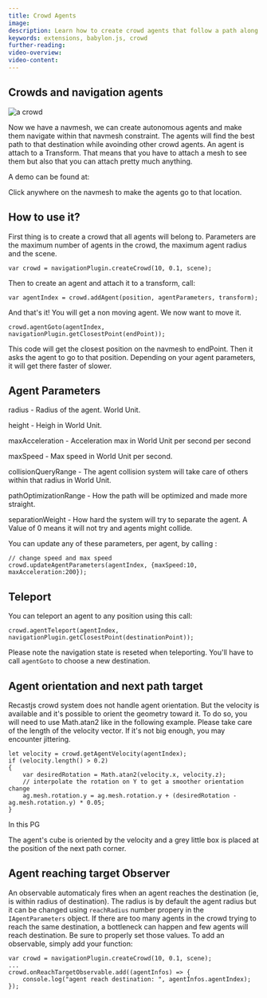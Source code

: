 ```yaml
---
title: Crowd Agents
image:
description: Learn how to create crowd agents that follow a path along a navigation mesh.
keywords: extensions, babylon.js, crowd
further-reading:
video-overview:
video-content:
---
```


## Crowds and navigation agents

![a crowd ](/img/extensions/navigation/CrowdExample.png)

Now we have a navmesh, we can create autonomous agents and make them navigate within that navmesh constraint.
The agents will find the best path to that destination while avoinding other crowd agents.
An agent is attach to a Transform. That means that you have to attach a mesh to see them but also that you can attach pretty much anything.

A demo can be found at: <Playground id="#X5XCVT#240" title="Crowd and Navigation Agents" description="Crowd and navigation agents."/>

Click anywhere on the navmesh to make the agents go to that location.

## How to use it?

First thing is to create a crowd that all agents will belong to. Parameters are the maximum number of agents in the crowd, the maximum agent radius and the scene.

```
var crowd = navigationPlugin.createCrowd(10, 0.1, scene);
```

Then to create an agent and attach it to a transform, call:

```
var agentIndex = crowd.addAgent(position, agentParameters, transform);
```

And that's it! You will get a non moving agent. We now want to move it.

```
crowd.agentGoto(agentIndex, navigationPlugin.getClosestPoint(endPoint));
```

This code will get the closest position on the navmesh to endPoint. Then it asks the agent to go to that position.
Depending on your agent parameters, it will get there faster of slower.

## Agent Parameters

radius - Radius of the agent. World Unit.

height - Heigh in World Unit.

maxAcceleration - Acceleration max in World Unit per second per second

maxSpeed - Max speed in World Unit per second.

collisionQueryRange - The agent collision system will take care of others within that radius in World Unit.

pathOptimizationRange - How the path will be optimized and made more straight.

separationWeight - How hard the system will try to separate the agent. A Value of 0 means it will not try and agents might collide.

You can update any of these parameters, per agent, by calling :

```
// change speed and max speed
crowd.updateAgentParameters(agentIndex, {maxSpeed:10, maxAcceleration:200});
```

## Teleport

You can teleport an agent to any position using this call:

```
crowd.agentTeleport(agentIndex, navigationPlugin.getClosestPoint(destinationPoint));
```

Please note the navigation state is reseted when teleporting. You'll have to call `agentGoto` to choose a new destination.

## Agent orientation and next path target

Recastjs crowd system does not handle agent orientation. But the velocity is available and it's possible to orient the geometry toward it.
To do so, you will need to use Math.atan2 like in the following example. Please take care of the length of the velocity vector. If it's not big enough, you may encounter jittering.

```
let velocity = crowd.getAgentVelocity(agentIndex);
if (velocity.length() > 0.2)
{
    var desiredRotation = Math.atan2(velocity.x, velocity.z);
    // interpolate the rotation on Y to get a smoother orientation change
    ag.mesh.rotation.y = ag.mesh.rotation.y + (desiredRotation - ag.mesh.rotation.y) * 0.05;
}
```

In this PG <Playground id="#6AE0RP" title="Agent Orientation and Next Path Targeting" description="Example of agent orientation and next path targeting."/>

The agent's cube is oriented by the velocity and a grey little box is placed at the position of the next path corner.

## Agent reaching target Observer

An observable automaticaly fires when an agent reaches the destination (ie, is within radius of destination). The radius is by default the agent radius but it can be changed using `reachRadius` number propery in the `IAgentParameters` object.
If there are too many agents in the crowd trying to reach the same destination, a bottleneck can happen and few agents will reach destination. Be sure to properly set those values.
To add an observable, simply add your function:

```
var crowd = navigationPlugin.createCrowd(10, 0.1, scene);
...
crowd.onReachTargetObservable.add((agentInfos) => {
    console.log("agent reach destination: ", agentInfos.agentIndex);
});
```
